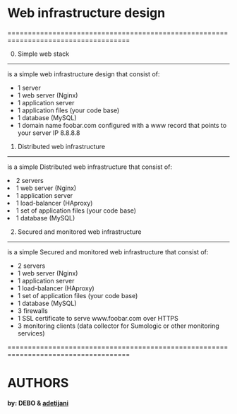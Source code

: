 
# Web infrastructure design
====================================================================================

0. Simple web stack
------------------------------
<p>is a simple web infrastructure design that consist of:</p>
<ul>
<li>1 server</li>
<li>1 web server (Nginx)</li>
<li>1 application server</li>
<li>1 application files (your code base)</li>
<li>1 database (MySQL)</li>
<li>1 domain name foobar.com configured with a www record that points to your server IP 8.8.8.8 </li>
</ul>


1. Distributed web infrastructure
------------------------------
<p>is a simple Distributed web infrastructure that consist of:</p
<ul>
<li>2 servers</li>
<li>1 web server (Nginx)</li>
<li>1 application server</li>
<li>1 load-balancer (HAproxy)</li>
<li>1 set of application files (your code base)</li>
<li>1 database (MySQL) </li>
</ul>

2. Secured and monitored web infrastructure
------------------------------
<p>is a simple Secured and monitored web infrastructure that consist of:</p>
<ul>
<li>2 servers</li>
<li>1 web server (Nginx)</li>
<li>1 application server</li>
<li>1 load-balancer (HAproxy)</li>
<li>1 set of application files (your code base)</li>
<li>1 database (MySQL) </li>
<li>3 firewalls</li>
<li>1 SSL certificate to serve www.foobar.com over HTTPS</li>
<li>3 monitoring clients (data collector for Sumologic or other monitoring services) </li>
</ul>


====================================================================================
# AUTHORS
<h4> by: DEBO & <a href="https://github.com/adetijani"> adetijani </a> </h4>


